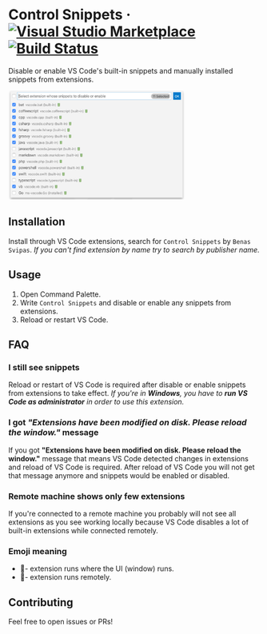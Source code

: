 # Control Snippets &middot; [![Visual Studio Marketplace](https://img.shields.io/visual-studio-marketplace/v/svipas.control-snippets.svg)](https://marketplace.visualstudio.com/items?itemName=svipas.control-snippets) [![Build Status](https://dev.azure.com/svipas/svipas/_apis/build/status/svipas.vscode-control-snippets?branchName=master)](https://dev.azure.com/svipas/svipas/_build/latest?definitionId=5&branchName=master)

Disable or enable VS Code's built-in snippets and manually installed snippets from extensions.

<img src="https://raw.githubusercontent.com/svipas/vscode-control-snippets/master/images/control-snippets.png" width="70%">

## Installation

Install through VS Code extensions, search for `Control Snippets` by `Benas Svipas`. _If you can't find extension by name try to search by publisher name._

## Usage

1. Open Command Palette.
2. Write `Control Snippets` and disable or enable any snippets from extensions.
3. Reload or restart VS Code.

## FAQ

### I still see snippets

Reload or restart of VS Code is required after disable or enable snippets from extensions to take effect. _If you're in **Windows**, you have to **run VS Code as administrator** in order to use this extension._

### I got _"Extensions have been modified on disk. Please reload the window."_ message

If you got **"Extensions have been modified on disk. Please reload the window."** message that means VS Code detected changes in extensions and reload of VS Code is required. After reload of VS Code you will not get that message anymore and snippets would be enabled or disabled.

### Remote machine shows only few extensions

If you're connected to a remote machine you probably will not see all extensions as you see working locally because VS Code disables a lot of built-in extensions while connected remotely.

### Emoji meaning

- 🔋- extension runs where the UI (window) runs.
- 🔌- extension runs remotely.

## Contributing

Feel free to open issues or PRs!
